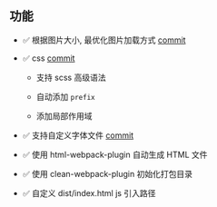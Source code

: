## 功能

- ✅ 根据图片大小, 最优化图片加载方式 [commit](https://github.com/wojiaofengzhongzhuifeng/webpack-demo/commit/4ec836b95f7735c1ed723934ff03de5a8484e783)

- ✅ css [commit](https://github.com/wojiaofengzhongzhuifeng/webpack-demo/commit/42a09eb7f04f879d7e80a160a0145207ec3578be)
  
    - 支持 scss 高级语法
    
    - 自动添加 `prefix`
    
    - 添加局部作用域
  
- ✅ 支持自定义字体文件 [commit](https://github.com/wojiaofengzhongzhuifeng/webpack-demo/commit/c579e81861c1cfb90fae7975cc958557df875f67)

- ✅ 使用 html-webpack-plugin 自动生成 HTML 文件

- ✅ 使用 clean-webpack-plugin 初始化打包目录

- ✅ 自定义 dist/index.html js 引入路径

